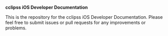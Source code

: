 **cclipss iOS Developer Documentation**

This is the repository for the cclipss iOS Developer Documentation. Please feel free to submit issues or pull requests for any improvements or problems.
